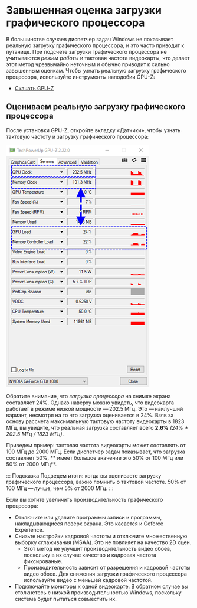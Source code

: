 # Завышенная оценка загрузки графического процессора

В большинстве случаев диспетчер задач Windows не показывает реальную загрузку графического процессора, и это часто приводит к путанице. При подсчете загрузки графического процессора не учитываются *режим работы* и тактовая частота видеокарты, что делает этот метод чрезвычайно неточным и обычно приводит к сильно завышенным оценкам. Чтобы узнать реальную загрузку графического процессора, используйте инструменты наподобии GPU-Z:

* [Скачать GPU-Z](https://www.techpowerup.com/gpuz/)

## Оцениваем реальную загрузку графического процессора

После установки GPU-Z, откройте вкладку «Датчики», чтобы узнать тактовую частоту и загрузку графического процессора:

![Реальная загрузка графического процессора](./gpuz.png)

Обратите внимание, что *загрузка процессора* на снимке экрана составляет 24%. Однако наверху можно увидеть, что видеокарта работает в режиме низкой мощности — 202.5 МГц. Это — наилучший вариант, несмотря на то что загрузка оценивается в 24%. Взяв за основу рассчета максимальную тактовую частоту видеокарты в 1823 МГц, вы увидите, что реальная загрузка составляет всего **2.6%** *(24% * 202.5 МГц / 1823 МГц)*.

Приведем пример: тактовая частота видеокарты может составлять от 100 МГц до 2000 МГц. Если диспетчер задач показывает, что загрузка составляет 50%, ** имеет большое значение это 50% от 100 МГц или 50% от 2000 МГц**.

::: Подсказка Подведем итоги: когда вы оцениваете загрузку графического процессора, важно помнить о тактовой частоте. 50% от 100 МГц — лучше, чем 5% от 2000 МГц.
:::

Если вы хотите увеличить производительность графического процессора:

* Отключите или удалите программы записи и программы, накладывающиеся поверх экрана. Это касается и Geforce Experience.
* Снизьте настройки кадровой частоты и отключите множественную выборку сглаживания (MSAA). Это не повлияет на качество 2D сцен.
    * Этот метод не улучшит производительность видео обоев, поскольку в их случае качество и кадровая частота фиксированые.
    * Производительность зависит от разрешения и кадровой частоты видео обоев. Для снижения загрузки графического процессора используйте видео с меньшей кадровой частотой.
* Подключайте мониторы к одной видеокарте. В обратном случае вы столкнетесь с низкой производительностью Windows, поскольку система будет пытаться совместить их.